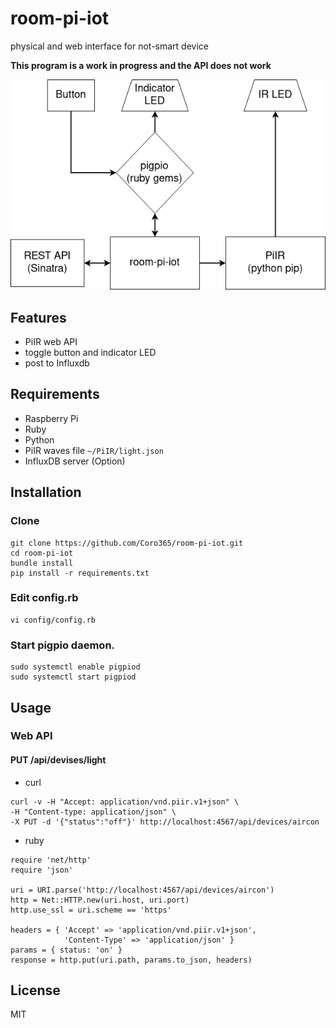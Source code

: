# room-pi-iot
physical and web interface for not-smart device

**This program is a work in progress and the API does not work**  

![chart](chart.png)

## Features
* PiIR web API
* toggle button and indicator LED
* post to Influxdb

## Requirements
* Raspberry Pi
* Ruby
* Python
* PiIR waves file `~/PiIR/light.json`
* InfluxDB server (Option)

## Installation

### Clone
```
git clone https://github.com/Coro365/room-pi-iot.git
cd room-pi-iot
bundle install
pip install -r requirements.txt
```

### Edit config.rb
```
vi config/config.rb
```

### Start pigpio daemon.
```
sudo systemctl enable pigpiod
sudo systemctl start pigpiod
```

## Usage
### Web API
#### PUT /api/devises/light
* curl

```
curl -v -H "Accept: application/vnd.piir.v1+json" \
-H "Content-type: application/json" \
-X PUT -d '{"status":"off"}' http://localhost:4567/api/devices/aircon
```
* ruby

```
require 'net/http'
require 'json'

uri = URI.parse('http://localhost:4567/api/devices/aircon')
http = Net::HTTP.new(uri.host, uri.port)
http.use_ssl = uri.scheme == 'https'

headers = { 'Accept' => 'application/vnd.piir.v1+json',
            'Content-Type' => 'application/json' }
params = { status: 'on' }
response = http.put(uri.path, params.to_json, headers)
```

## License
MIT
